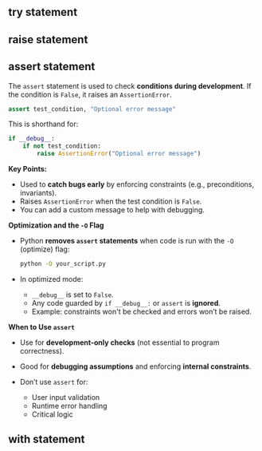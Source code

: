 ## try statement

## raise statement

## assert statement

The `assert` statement is used to check **conditions during development**. If the condition is `False`, it raises an `AssertionError`.

```python
assert test_condition, "Optional error message"
```

This is shorthand for:

```python
if __debug__:
    if not test_condition:
        raise AssertionError("Optional error message")
```

**Key Points:**

* Used to **catch bugs early** by enforcing constraints (e.g., preconditions, invariants).
* Raises `AssertionError` when the test condition is `False`.
* You can add a custom message to help with debugging.


**Optimization and the `-O` Flag**

* Python **removes `assert` statements** when code is run with the `-O` (optimize) flag:

  ```bash
  python -O your_script.py
  ```

* In optimized mode:

  * `__debug__` is set to `False`.
  * Any code guarded by `if __debug__:` or `assert` is **ignored**.
  * Example: constraints won't be checked and errors won’t be raised.

**When to Use `assert`**

* Use for **development-only checks** (not essential to program correctness).
* Good for **debugging assumptions** and enforcing **internal constraints**.
* Don’t use `assert` for:

  * User input validation
  * Runtime error handling
  * Critical logic


## with statement